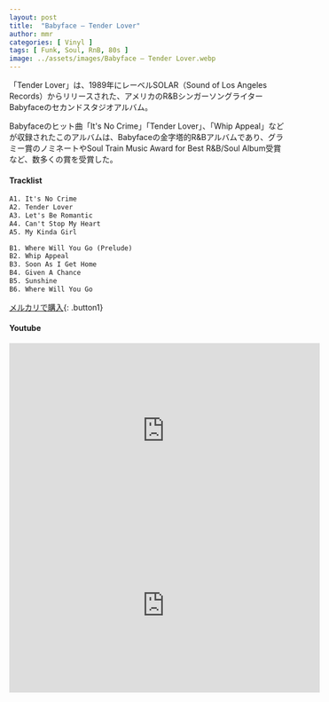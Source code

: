 ```yaml
---
layout: post
title:  "Babyface – Tender Lover"
author: mmr
categories: [ Vinyl ]
tags: [ Funk, Soul, RnB, 80s ]
image: ../assets/images/Babyface – Tender Lover.webp
---
```


「Tender Lover」は、1989年にレーベルSOLAR（Sound of Los Angeles Records）からリリースされた、アメリカのR&BシンガーソングライターBabyfaceのセカンドスタジオアルバム。

Babyfaceのヒット曲「It's No Crime」「Tender Lover」、「Whip Appeal」などが収録されたこのアルバムは、Babyfaceの金字塔的R&Bアルバムであり、グラミー賞のノミネートやSoul Train Music Award for Best R&B/Soul Album受賞など、数多くの賞を受賞した。

#### Tracklist
```md
A1. It's No Crime
A2. Tender Lover
A3. Let's Be Romantic
A4. Can't Stop My Heart
A5. My Kinda Girl

B1. Where Will You Go (Prelude)
B2. Whip Appeal
B3. Soon As I Get Home
B4. Given A Chance
B5. Sunshine
B6. Where Will You Go
```

[メルカリで購入](https://jp.mercari.com/item/m76076839390?afid=6142608987){: .button1}

#### Youtube
<iframe width="560" height="315" src="https://www.youtube.com/embed/TCVahl7KvHw?si=BR_w2ORlBzEEf9KB" title="YouTube video player" frameborder="0" allow="accelerometer; autoplay; clipboard-write; encrypted-media; gyroscope; picture-in-picture; web-share" referrerpolicy="strict-origin-when-cross-origin" allowfullscreen></iframe>

<iframe width="560" height="315" src="https://www.youtube.com/embed/s3zYoBUJ2VY?si=jsIAZJohdHMXDT7G" title="YouTube video player" frameborder="0" allow="accelerometer; autoplay; clipboard-write; encrypted-media; gyroscope; picture-in-picture; web-share" referrerpolicy="strict-origin-when-cross-origin" allowfullscreen></iframe>